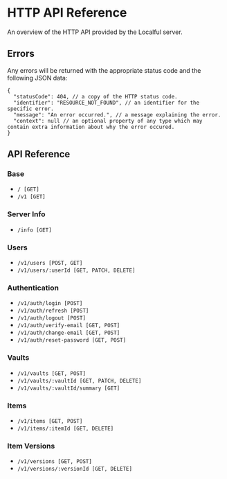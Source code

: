 # HTTP API Reference
An overview of the HTTP API provided by the Localful server.

## Errors
Any errors will be returned with the appropriate status code and the following JSON data:

```json5
{
  "statusCode": 404, // a copy of the HTTP status code.
  "identifier": "RESOURCE_NOT_FOUND", // an identifier for the specific error.
  "message": "An error occurred.", // a message explaining the error.
  "context": null // an optional property of any type which may contain extra information about why the error occured.
}
```

## API Reference

### Base
- `/ [GET]`
- `/v1 [GET]`

### Server Info
- `/info [GET]`

### Users
- `/v1/users [POST, GET]`
- `/v1/users/:userId [GET, PATCH, DELETE]`

### Authentication
- `/v1/auth/login [POST]`
- `/v1/auth/refresh [POST]`
- `/v1/auth/logout [POST]`
- `/v1/auth/verify-email [GET, POST]`
- `/v1/auth/change-email [GET, POST]`
- `/v1/auth/reset-password [GET, POST]`

### Vaults
- `/v1/vaults [GET, POST]`
- `/v1/vaults/:vaultId [GET, PATCH, DELETE]`
- `/v1/vaults/:vaultId/summary [GET]`

### Items
- `/v1/items [GET, POST]`
- `/v1/items/:itemId [GET, DELETE]`

### Item Versions
- `/v1/versions [GET, POST]`
- `/v1/versions/:versionId [GET, DELETE]`
